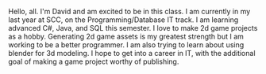 Hello, all. I'm David and am excited to be in this class.
I am currently in my last year at SCC, on the Programming/Database IT track. 
I am learning advanced C#, Java, and SQL this semester.
I love to make 2d game projects as a hobby. Generating 2d game assets is my greatest strength but I am working to be a better programmer.
I am also trying to learn about using blender for 3d modeling.
I hope to get into a career in IT, with the additional goal of making a game project worthy of publishing.
